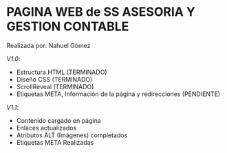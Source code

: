# PAGINA WEB de SS ASESORIA Y GESTION CONTABLE
Realizada por: Nahuel Gómez

*V1.0*:
- Estructura HTML (TERMINADO)
- Diseño CSS (TERMINADO)
- ScrollReveal (TERMINADO)
- Etiquetas META, Información de la página y redirecciones (PENDIENTE)

*V1.1*:
- Contenido cargado en página
- Enlaces actualizados
- Atributos ALT (Imágenes) completados
- Etiquetas META Realizadas

